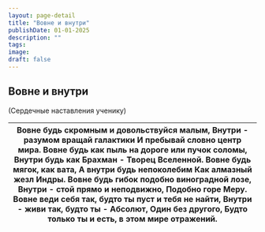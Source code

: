```yaml
---
layout: page-detail
title: "Вовне и внутри"
publishDate: 01-01-2025
description: ""
tags:
image:
draft: false
---
```


## Вовне и внутри
 (Сердечные наставления ученику) 

  
| Вовне будь скромным и довольствуйся малым,  Внутри - разумом вращай галактики  И пребывай словно центр мира.  Вовне будь как пыль на дороге или пучок соломы,  Внутри будь как Брахман - Творец Вселенной.  Вовне будь мягок, как вата,  А внутри будь непоколебим  Как алмазный жезл Индры. Вовне будь гибок подобно виноградной лозе, Внутри - стой прямо и неподвижно,  Подобно горе Меру.  Вовне веди себя так, будто ты пуст и тебя не найти, Внутри - живи так, будто ты - Абсолют,  Один без другого,  Будто только ты и есть, в этом мире отражений. |
| ------------------------------------------------------------------------------------------------------------------------------------------------------------------------------------------------------------------------------------------------------------------------------------------------------------------------------------------------------------------------------------------------------------------------------------------------------------------------------------------------------------------------------------------------------------ |
  
  
